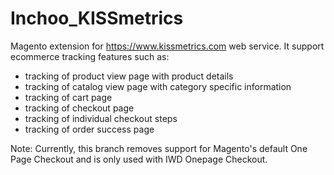 Inchoo_KISSmetrics
==================

Magento extension for https://www.kissmetrics.com web service. It support ecommerce tracking features such as:
- tracking of product view page with product details
- tracking of catalog view page with category specific information
- tracking of cart page
- tracking of checkout page
- tracking of individual checkout steps
- tracking of order success page

Note: Currently, this branch removes support for Magento's default One Page Checkout and is only used with IWD Onepage Checkout.
